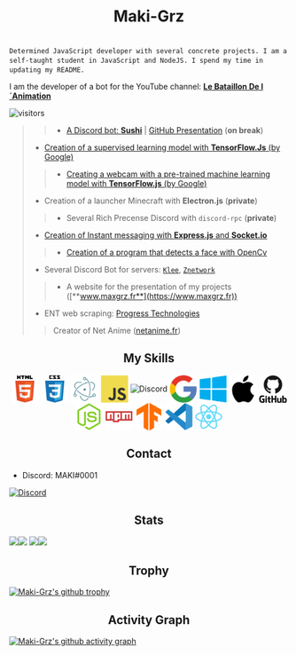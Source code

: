 # <div align="center">Maki-Grz</div>
<br/>`Determined JavaScript developer with several concrete projects. I am a self-taught student in JavaScript and NodeJS. I spend my time in updating my README.`

I am the developer of a bot for the YouTube channel: [**Le Bataillon De l´Animation**](https://www.youtube.com/channel/UCnRCbAAA0KcMXwZiIfjJHmQ) 

![visitors](https://visitor-badge.glitch.me/badge?page_id=Maki-Grz)

>>* [A Discord bot: **Sushi**](https://discord.com/api/oauth2/authorize?client_id=691343374715977839&permissions=4294967287&scope=bot) | [GitHub Presentation](https://github.com/Maki-Grz/Sushi) (**on break**)
>
>* [Creation of a supervised learning model with **TensorFlow.Js** (by Google)](https://github.com/maki-grz/prediction-tensorflow)
>
>>* [Creating a webcam with a pre-trained machine learning model with **TensorFlow.js** (by Google)](https://github.com/maki-grz/webcam-tensorflow)
>
>* Creation of a launcher Minecraft with **Electron.js** (**private**)
>
>>* Several Rich Precense Discord with `discord-rpc` (**private**)
>
>* [Creation of Instant messaging with **Express.js** and **Socket.io**](https://github.com/maki-grz/nodejs-messagerie)
>
>>* [Creation of a program that detects a face with OpenCv](https://github.com/maki-grz/detect-face)
>
>* Several Discord Bot for servers: [`Klee`](https://discord.gg/hV7xNT7), [`Znetwork`](https://github.com/maki-grz/znetwork)
>
>>* A website for the presentation of my projects ([**www.maxgrz.fr**](https://www.maxgrz.fr)) <br />
>>
>
>* ENT web scraping: [Progress Technologies](https://github.com/progress-technologies)
>
>> Creator of Net Anime ([netanime.fr](https://netanime.fr))

## <div align="center">My Skills</div>

<p align="center">
<img align="center" src="https://raw.githubusercontent.com/devicons/devicon/master/icons/html5/html5-original-wordmark.svg" alt="Html" height="50" width="50"/>
<img align="center" src="https://raw.githubusercontent.com/devicons/devicon/master/icons/css3/css3-original-wordmark.svg" alt="CSS" height="50" width="50"/>
<img align="center" src="https://raw.githubusercontent.com/devicons/devicon/master/icons/electron/electron-original.svg" alt="Electron" height="50" width="50"/>
<img align="center" src="https://raw.githubusercontent.com/devicons/devicon/master/icons/javascript/javascript-original.svg" alt="JavaScript" height="50" width="50"/>
<img align="center" src="https://discord.com/assets/3437c10597c1526c3dbd98c737c2bcae.svg" alt="Discord" height="50" width="50"/>
<img align="center" src="https://raw.githubusercontent.com/devicons/devicon/master/icons/google/google-original.svg" alt="Google" height="50" width="50"/>
<img align="center" src="https://raw.githubusercontent.com/devicons/devicon/master/icons/windows8/windows8-original.svg" alt="Windows" height="50" width="50"/>
<img align="center" src="https://raw.githubusercontent.com/devicons/devicon/master/icons/apple/apple-original.svg" alt="Apple" height="50" width="50"/>
<img align="center" src="https://raw.githubusercontent.com/devicons/devicon/master/icons/github/github-original-wordmark.svg" alt="GitHub" height="50" width="50"/>
<img align="center" src="https://raw.githubusercontent.com/devicons/devicon/master/icons/nodejs/nodejs-plain.svg" alt="NodeJS" height="50" width="50"/>
<img align="center" src="https://raw.githubusercontent.com/devicons/devicon/master/icons/npm/npm-original-wordmark.svg" alt="npm" height="50" width="50"/>
<img align="center" src="https://raw.githubusercontent.com/devicons/devicon/master/icons/tensorflow/tensorflow-original.svg" alt="TensorFlow" height="50" width="50"/>
<img align="center" src="https://raw.githubusercontent.com/devicons/devicon/master/icons/vscode/vscode-original.svg" alt="Visual Studio Code" height="50" width="50"/>
<img align="center" src="https://raw.githubusercontent.com/devicons/devicon/master/icons/react/react-original.svg" alt="React" height="50" width="50"/>
</p>

## <div align="center">Contact</div>  
- Discord: MAKI#0001

[![Discord](https://camo.githubusercontent.com/4c89d7d3cf8746d90bf010996b32192f4a053048f89fee353f2dee5216f4dd63/68747470733a2f2f696d672e736869656c64732e696f2f62616467652f2d4a6f696e2532306d79253230446973636f72642532307365727665722532306e6f772d3732383964613f7374796c653d666f722d7468652d6261646765266c6f676f3d646973636f7264266c6f676f436f6c6f723d7768697465)](https://discord.gg/gaBzAVZ)

## <div align="center">Stats</div>

<img src="https://github-readme-stats.vercel.app/api?username=maki-grz&show_icons=true&theme=tokyonight&hide_border=true" width="400"/><img src="https://github-readme-streak-stats.herokuapp.com/?user=Maki-Grz&theme=tokyonight&hide_border=true" width="400"/>
<img src="https://github-readme-stats.vercel.app/api/wakatime?username=Makiche&theme=tokyonight&hide_border=true" width="400"/><img src="https://github-readme-stats.vercel.app/api/top-langs/?username=maki-grz&theme=tokyonight&hide_border=true" width="400"/>

## <div align="center">Trophy</div>

[![Maki-Grz's github trophy](https://github-profile-trophy.vercel.app/?username=Maki-Grz&theme=discord&no-frame=true&no-bg=true&row=2&column=8)](https://github.com/ryo-ma/github-profile-trophy)

## <div align="center">Activity Graph</div>

[![Maki-Grz's github activity graph](https://activity-graph.herokuapp.com/graph?username=Maki-Grz&theme=github&hide_border=true)](https://github.com/ashutosh00710/github-readme-activity-graph)
